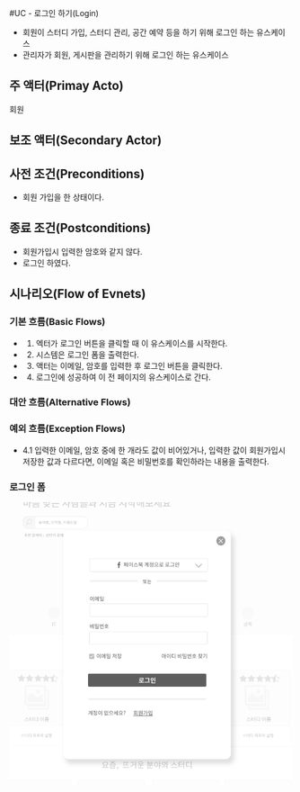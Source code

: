 #UC - 로그인 하기(Login)
- 회원이 스터디 가입, 스터디 관리, 공간 예약 등을 하기 위해 로그인 하는 유스케이스
- 관리자가 회원, 게시판을 관리하기 위해 로그인 하는 유스케이스


## 주 액터(Primay Acto)
회원

## 보조 액터(Secondary Actor)

## 사전 조건(Preconditions)
- 회원 가입을 한 상태이다.

## 종료 조건(Postconditions)
- 회원가입시 입력한 암호와 같지 않다.
- 로그인 하였다.

## 시나리오(Flow of Evnets)

### 기본 흐름(Basic Flows)

- 1. 엑터가 로그인 버튼을 클릭할 때 이 유스케이스를 시작한다.
- 2. 시스템은 로그인 폼을 출력한다.
- 3. 액터는 이메일, 암호를 입력한 후 로그인 버튼을 클릭한다.
- 4. 로그인에 성공하여 이 전 페이지의 유스케이스로 간다.

### 대안 흐름(Alternative Flows)

### 예외 흐름(Exception Flows)

- 4.1 입력한 이메일, 암호 중에 한 개라도 값이 비어있거나, 입력한 값이 회원가입시 저장한 값과 다르다면, 이메일 혹은 비밀번호를 확인하라는 내용을 출력한다.

### 로그인 폼
![로그인 폼](./images/uc-login.png)